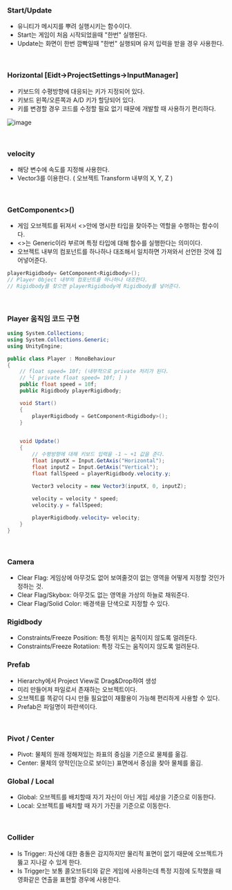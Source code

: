 ### Start/Update
- 유니티가 메시지를 뿌려 실행시키는 함수이다.
- Start는 게임이 처음 시작되었을때 "한번" 실행된다.
- Update는 화면이 한번 깜빡일때 "한번" 실행되며 유저 입력을 받을 경우 사용한다.

<br>


### Horizontal [Eidt->ProjectSettings->InputManager]
- 키보드의 수평방향에 대응되는 키가 지정되어 있다.
- 키보드 왼쪽/오른쪽과 A/D 키가 할당되어 있다.  
- 키를 변경할  경우 코드를 수정할 필요 없기 때문에 개발할 때 사용하기 편리하다.

![image](https://user-images.githubusercontent.com/79950504/178424992-d4aa95a2-69d3-42d3-8475-ad042e3ce2b6.png)  


<br>

### velocity
- 해당 변수에 속도를 지정해 사용한다.
- Vector3를 이용한다. ( 오브젝트 Transform 내부의 X, Y, Z )


<br>


### GetComponent<>()
- 게임 오브젝트를 뒤져서 <>안에 명시한 타입을 찾아주는 역할을 수행하는 함수이다.
- <>는 Generic이라 부르며 특정 타입에 대해 함수를 실행한다는 의미이다. 
- 오브젝트 내부의 컴포넌트를 하나하나 대조해서 일치하면 가져와서 선언한 것에 집어넣어준다.
```C#
playerRigidbody= GetComponent<Rigidbody>();
// Player Object 내부의 컴포넌트를 하나하나 대조한다.
// Rigidbody를 찾으면 playerRigidbody에 Rigidbody를 넣어준다.
```


<br>


### Player 움직임 코드 구현
```C#
using System.Collections;
using System.Collections.Generic;
using UnityEngine;

public class Player : MonoBehaviour
{
    // float speed= 10f; (내부적으로 private 처리가 된다.
    // └[ private float speed= 10f; ] )
    public float speed = 10f; 
    public Rigidbody playerRigidbody;

    void Start()
    {
        playerRigidbody = GetComponent<Rigidbody>();
    }

    
    void Update()
    {
        // 수평방향에 대해 키보드 입력을 -1 ~ +1 값을 준다.
        float inputX = Input.GetAxis("Horizontal");
        float inputZ = Input.GetAxis("Vertical");
        float fallSpeed = playerRigidbody.velocity.y;

        Vector3 velocity = new Vector3(inputX, 0, inputZ);
        
        velocity = velocity * speed;
        velocity.y = fallSpeed;

        playerRigidbody.velocity= velocity;
    }
}
```
<br>

### Camera
- Clear Flag: 게임상에 아무것도 없어 보여줄것이 없는 영역을 어떻게 지정할 것인가 정하는 것.
- Clear Flag/Skybox: 아무것도 없는 영역을 가상의 하늘로 채워준다.
- Clear Flag/Solid Color: 배경색을 단색으로 지정할 수 있다.


### Rigidbody
- Constraints/Freeze Position: 특정 위치는 움직이지 않도록 얼려둔다.
- Constraints/Freeze Rotatiion: 특정 각도는 움직이지 않도록 얼려둔다.


### Prefab
- Hierarchy에서 Project View로 Drag&Drop하여 생성
- 미리 만들어져 파일로서 존재하는 오브젝트이다.
- 오브젝트를 똑같이 다시 만들 필요없이 재활용이 가능해 편리하게 사용할 수 있다.
- Prefab은 파일명이 파란색이다.

<br>

### Pivot / Center
- Pivot: 물체의 원래 정해져있는 좌표의 중심을 기준으로 물체를 옮김.
- Center: 물체의 양적인(눈으로 보이는) 표면에서 중심을 찾아 물체를 옮김.  

### Global / Local
- Global: 오브젝트를 배치할때 자기 자신이 아닌 게임 세상을 기준으로 이동한다. 
- Local: 오브젝트를 배치할 때 자기 가진을 기준으로 이동한다.

<br>

### Collider
- Is Trigger: 자신에 대한 충돌은 감지하지만 물리적 표면이 없기 때문에 오브젝트가 뚫고 지나갈 수 있게 한다.
- Is Trigger는 보통 콜오브듀티와 같은 게임에 사용하는데 특정 지점에 도착했을 때 영화같은 연출을 표현할 경우에 사용한다.
